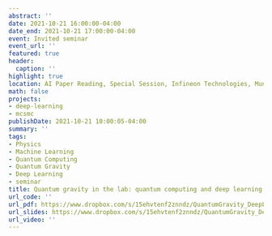 ```yaml
---
abstract: ''
date: 2021-10-21 16:00:00-04:00
date_end: 2021-10-21 17:00:00-04:00
event: Invited seminar
event_url: ''
featured: true
header:
  caption: ''
highlight: true
location: AI Paper Reading, Special Session, Infineon Technologies, Munich, Germany
math: false
projects:
- deep-learning
- mcsmc
publishDate: 2021-10-21 10:00:05-04:00
summary: ''
tags:
- Physics
- Machine Learning
- Quantum Computing
- Quantum Gravity
- Deep Learning
- seminar
title: Quantum gravity in the lab: quantum computing and deep learning solutions
url_code: ''
url_pdf: https://www.dropbox.com/s/15ehvtenf2znndz/QuantumGravity_DeepLearning_ERinaldi_45min.pdf?dl=0
url_slides: https://www.dropbox.com/s/15ehvtenf2znndz/QuantumGravity_DeepLearning_ERinaldi_45min.pdf?dl=0
url_video: ''
---
```


